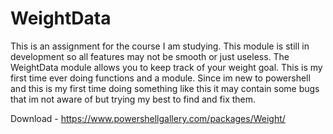 # WeightData

This is an assignment for the course I am studying.
This module is still in development so all features may not be smooth or just useless. 
The WeightData module allows you to keep track of your weight goal. This is my first time ever doing functions and a module. 
Since im new to powershell and this is my first time doing something like this it may contain some bugs that im not aware of but trying my best to find and fix them.

Download - https://www.powershellgallery.com/packages/Weight/
